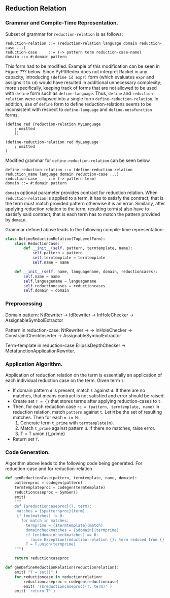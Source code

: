 ## Reduction Relation

### Grammar and Compile-Time Representation.

Subset of grammar for `reduction-relation` is as follows:

```
reduction-relation ::= (reduction-relation language domain reduction-case ...)
reduction-case     ::= (-> pattern term reduction-case-name)
domain ::= #:domain pattern
```

This form had to be modified. Example of this modification can be seen in Figure ??? below. Since PyPltRedex does not interpret Racket in any capacity, introducing `(define id expr)` form (which evaluates `expr` and assigns it to `id`) would have resulted in additional unnecessary complexity; more specifically, keeping track of forms that are not allowed to be used with `define` form such as `define-language`. Thus, `define` and `reduction-relation` were collapsed into a single form `define-reduction-relation`. In addition, use of `define` form to define reduction-relations seems to be inconsistent with respect to `define-language` and `define-metafunction` forms.

```
(define red (reduction-relation MyLanguage 
	; omitted
	))

(define-reduction-relation red MyLanguage 
	; omitted
)
```

Modified grammar for `define-reduction-relation` can be seen below.

```
define-reduction-relation ::= (define-reduction-relation reduction_name language domain reduction-case ...)
reduction-case     ::= (-> pattern term)
domain ::= #:domain pattern
```

`domain` optional parameter provides contract for reduction relation. When `reduction-relation` is applied to a term, it has to satisfy the contract; that is the term must match provided pattern otherwise it is an error. Similarly, after applying reduction relation to the term, resulting term(s) also have to sastisfy said contract; that is each term has to match the pattern provided by `domain`.

Grammar defined above leads to the following compile-time representation:

```py
class DefineReductionRelation(TopLevelForm):
    class ReductionCase:
        def __init__(self, pattern, termtemplate, name):
            self.pattern = pattern
            self.termtemplate = termtemplate
            self.name = name

    def __init__(self, name, languagename, domain, reductioncases):
        self.name = name
        self.languagename = languagename
        self.reductioncases = reductioncases
        self.domain = domain
```

### Preprocessing

Domain pattern:
NtRewriter -> IdRewriter -> InHoleChecker -> AssignableSymbolExtractor


Pattern in reduction-case:
NtRewriter -> -> InHoleChecker -> ConstraintCheckInserter -> AssignableSymbolExtractor

Term-template in reduction-case
EllipsisDepthChecker -> MetafunctionApplicationRewriter.


### Application Algorithm.
Application of reduction relation on the term is essentially an application of each individual reduction case on the term. Given term `t`:

* If domain pattern `d` is present, match `t` against `d`. If there are no matches, that means contract is not satisfied and error should be raised.
* Create set `T = {}` that stores terms after applying reduction-cases to `t`.
* Then, for each reduction case `rc = (pattern, termtemplate, name)` in reduction relation, match `pattern` against `t`. Let `M` be the set of resulting matches. Then for each `m in M`:
	1. Generate term `t_prime` with `termtemplate(m)`.
	2. Match `t_prime` against pattern `d`. If there no matches, raise error.
	3. T = T union {t_prime}
* Return set `T`.

### Code Generation.

Algorithm above leads to the following code being generated. For reduction-case and for reduction-relation

```py
def genReductionCase(pattern, termtemplate, name, domain):
	patternproc = codegen(pattern)
	termtemplateproc = codegen(termtemplate)
	reductioncaseproc = SymGen()
	emit(
	"""
	def {$reductioncaseproc}(T, term):
	 matches = {$patternproc}(term)
	 if len(matches) != 0:
	   for match in matches:
		 termprime = {$termtemplate}(match)
		 domaincheckmatches = {$domain}(termprime)
		 if len(domaincheckmatches) == 0:
		   raise Exception(reduction-relation {}: term reduced from {} to {} via rule {} and is outside domain)
		 T = T.union(termprime)
	""")

	return reductioncaseproc
```

```py
def genDefineReductionRelation(reductionrelation):
	emit( "T = set()" )
	for reductioncase in reductionrelation:
		reductioncaseproc = codegen(reductioncase)
		emit( '{$reductioncaseproc}(T, term)' )
	emit( 'return T' )
```

